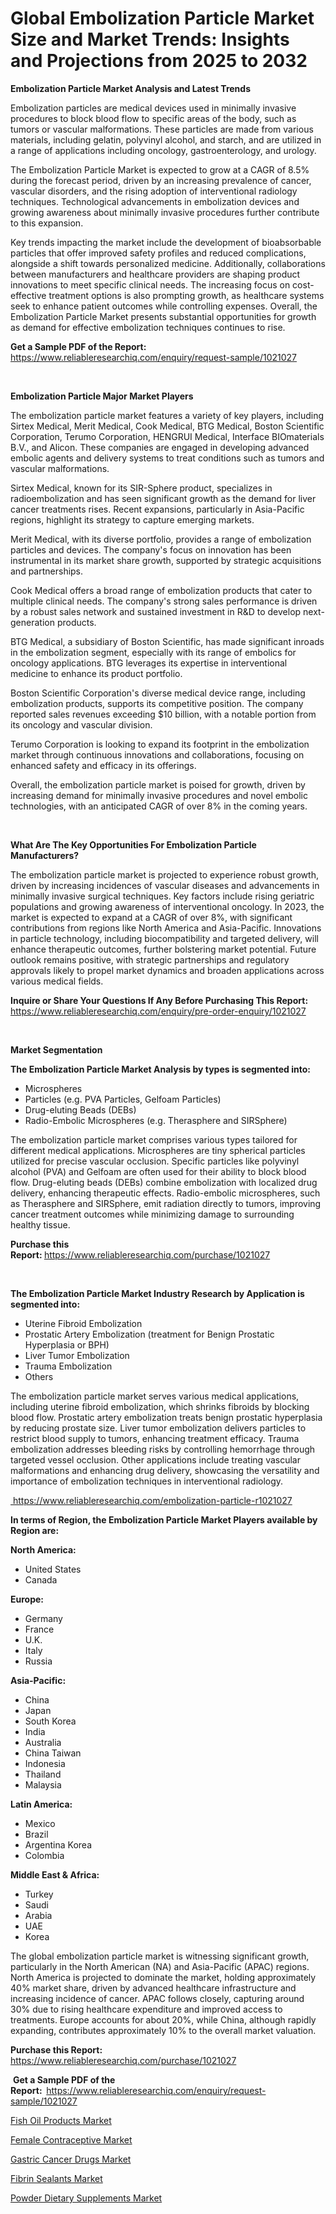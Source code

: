 <p><h1>Global Embolization Particle Market Size and Market Trends: Insights and Projections from 2025 to 2032</h1></p><p><strong>Embolization Particle Market Analysis and Latest Trends</strong></p>
<p><p>Embolization particles are medical devices used in minimally invasive procedures to block blood flow to specific areas of the body, such as tumors or vascular malformations. These particles are made from various materials, including gelatin, polyvinyl alcohol, and starch, and are utilized in a range of applications including oncology, gastroenterology, and urology.</p><p>The Embolization Particle Market is expected to grow at a CAGR of 8.5% during the forecast period, driven by an increasing prevalence of cancer, vascular disorders, and the rising adoption of interventional radiology techniques. Technological advancements in embolization devices and growing awareness about minimally invasive procedures further contribute to this expansion.</p><p>Key trends impacting the market include the development of bioabsorbable particles that offer improved safety profiles and reduced complications, alongside a shift towards personalized medicine. Additionally, collaborations between manufacturers and healthcare providers are shaping product innovations to meet specific clinical needs. The increasing focus on cost-effective treatment options is also prompting growth, as healthcare systems seek to enhance patient outcomes while controlling expenses. Overall, the Embolization Particle Market presents substantial opportunities for growth as demand for effective embolization techniques continues to rise.</p></p>
<p><strong>Get a Sample PDF of the Report:&nbsp;</strong> <a href="https://www.reliableresearchiq.com/enquiry/request-sample/1021027?utm_campaign=1170&utm_medium=2&utm_source=Github&utm_content=ia&utm_term=08032025&utm_id=embolization-particle">https://www.reliableresearchiq.com/enquiry/request-sample/1021027</a></p>
<p>&nbsp;</p>
<p><strong>Embolization Particle Major Market Players</strong></p>
<p><p>The embolization particle market features a variety of key players, including Sirtex Medical, Merit Medical, Cook Medical, BTG Medical, Boston Scientific Corporation, Terumo Corporation, HENGRUI Medical, Interface BIOmaterials B.V., and Alicon. These companies are engaged in developing advanced embolic agents and delivery systems to treat conditions such as tumors and vascular malformations.</p><p>Sirtex Medical, known for its SIR-Sphere product, specializes in radioembolization and has seen significant growth as the demand for liver cancer treatments rises. Recent expansions, particularly in Asia-Pacific regions, highlight its strategy to capture emerging markets.</p><p>Merit Medical, with its diverse portfolio, provides a range of embolization particles and devices. The company's focus on innovation has been instrumental in its market share growth, supported by strategic acquisitions and partnerships.</p><p>Cook Medical offers a broad range of embolization products that cater to multiple clinical needs. The company's strong sales performance is driven by a robust sales network and sustained investment in R&D to develop next-generation products.</p><p>BTG Medical, a subsidiary of Boston Scientific, has made significant inroads in the embolization segment, especially with its range of embolics for oncology applications. BTG leverages its expertise in interventional medicine to enhance its product portfolio.</p><p>Boston Scientific Corporation's diverse medical device range, including embolization products, supports its competitive position. The company reported sales revenues exceeding $10 billion, with a notable portion from its oncology and vascular division.</p><p>Terumo Corporation is looking to expand its footprint in the embolization market through continuous innovations and collaborations, focusing on enhanced safety and efficacy in its offerings.</p><p>Overall, the embolization particle market is poised for growth, driven by increasing demand for minimally invasive procedures and novel embolic technologies, with an anticipated CAGR of over 8% in the coming years.</p></p>
<p>&nbsp;</p>
<p><strong>What Are The Key Opportunities For Embolization Particle Manufacturers?</strong></p>
<p><p>The embolization particle market is projected to experience robust growth, driven by increasing incidences of vascular diseases and advancements in minimally invasive surgical techniques. Key factors include rising geriatric populations and growing awareness of interventional oncology. In 2023, the market is expected to expand at a CAGR of over 8%, with significant contributions from regions like North America and Asia-Pacific. Innovations in particle technology, including biocompatibility and targeted delivery, will enhance therapeutic outcomes, further bolstering market potential. Future outlook remains positive, with strategic partnerships and regulatory approvals likely to propel market dynamics and broaden applications across various medical fields.</p></p>
<p><strong>Inquire or Share Your Questions If Any Before Purchasing This Report:</strong> <a href="https://www.reliableresearchiq.com/enquiry/pre-order-enquiry/1021027?utm_campaign=1170&utm_medium=2&utm_source=Github&utm_content=ia&utm_term=08032025&utm_id=embolization-particle">https://www.reliableresearchiq.com/enquiry/pre-order-enquiry/1021027</a></p>
<p>&nbsp;</p>
<p><strong>Market Segmentation</strong></p>
<p><strong>The Embolization Particle Market Analysis by types is segmented into:</strong></p>
<p><ul><li>Microspheres</li><li>Particles (e.g. PVA Particles, Gelfoam Particles)</li><li>Drug-eluting Beads (DEBs)</li><li>Radio-Embolic Microspheres (e.g. Therasphere and SIRSphere)</li></ul></p>
<p><p>The embolization particle market comprises various types tailored for different medical applications. Microspheres are tiny spherical particles utilized for precise vascular occlusion. Specific particles like polyvinyl alcohol (PVA) and Gelfoam are often used for their ability to block blood flow. Drug-eluting beads (DEBs) combine embolization with localized drug delivery, enhancing therapeutic effects. Radio-embolic microspheres, such as Therasphere and SIRSphere, emit radiation directly to tumors, improving cancer treatment outcomes while minimizing damage to surrounding healthy tissue.</p></p>
<p><strong>Purchase this Report:&nbsp;</strong><a href="https://www.reliableresearchiq.com/purchase/1021027?utm_campaign=1170&utm_medium=2&utm_source=Github&utm_content=ia&utm_term=08032025&utm_id=embolization-particle">https://www.reliableresearchiq.com/purchase/1021027</a></p>
<p>&nbsp;</p>
<p><strong>The Embolization Particle Market Industry Research by Application is segmented into:</strong></p>
<p><ul><li>Uterine Fibroid Embolization</li><li>Prostatic Artery Embolization (treatment for Benign Prostatic Hyperplasia or BPH)</li><li>Liver Tumor Embolization</li><li>Trauma Embolization</li><li>Others</li></ul></p>
<p><p>The embolization particle market serves various medical applications, including uterine fibroid embolization, which shrinks fibroids by blocking blood flow. Prostatic artery embolization treats benign prostatic hyperplasia by reducing prostate size. Liver tumor embolization delivers particles to restrict blood supply to tumors, enhancing treatment efficacy. Trauma embolization addresses bleeding risks by controlling hemorrhage through targeted vessel occlusion. Other applications include treating vascular malformations and enhancing drug delivery, showcasing the versatility and importance of embolization techniques in interventional radiology.</p></p>
<p><a href="https://www.reliableresearchiq.com/embolization-particle-r1021027?utm_campaign=1170&utm_medium=2&utm_source=Github&utm_content=ia&utm_term=08032025&utm_id=embolization-particle">&nbsp;https://www.reliableresearchiq.com/embolization-particle-r1021027</a></p>
<p><strong>In terms of Region, the Embolization Particle Market Players available by Region are:</strong></p>
<p>
    <p> <strong> North America: </strong>
        <ul>
            <li>United States</li>
            <li>Canada</li>
        </ul>
        </p> 
    <p> <strong> Europe: </strong>
        <ul>
            <li>Germany</li>
            <li>France</li>
            <li>U.K.</li>
            <li>Italy</li>
            <li>Russia</li>
        </ul>
        </p> 
    <p> <strong> Asia-Pacific: </strong>
        <ul>
            <li>China</li>
            <li>Japan</li>
            <li>South Korea</li>
            <li>India</li>
            <li>Australia</li>
            <li>China Taiwan</li>
            <li>Indonesia</li>
            <li>Thailand</li>
            <li>Malaysia</li>
        </ul>
        </p> 
    <p> <strong> Latin America: </strong>
        <ul>
            <li>Mexico</li>
            <li>Brazil</li>
            <li>Argentina Korea</li>
            <li>Colombia</li>
        </ul>
        </p> 
    <p> <strong> Middle East & Africa: </strong>
        <ul>
            <li>Turkey</li>
            <li>Saudi</li>
            <li>Arabia</li>
            <li>UAE</li>
            <li>Korea</li>
        </ul>
    </p>
    </p>
<p><p>The global embolization particle market is witnessing significant growth, particularly in the North American (NA) and Asia-Pacific (APAC) regions. North America is projected to dominate the market, holding approximately 40% market share, driven by advanced healthcare infrastructure and increasing incidence of cancer. APAC follows closely, capturing around 30% due to rising healthcare expenditure and improved access to treatments. Europe accounts for about 20%, while China, although rapidly expanding, contributes approximately 10% to the overall market valuation.</p></p>
<p><strong>Purchase this Report: </strong><a href="https://www.reliableresearchiq.com/purchase/1021027?utm_campaign=1170&utm_medium=2&utm_source=Github&utm_content=ia&utm_term=08032025&utm_id=embolization-particle">https://www.reliableresearchiq.com/purchase/1021027</a></p>
<p>&nbsp;<strong>Get a Sample PDF of the Report:&nbsp;&nbsp;</strong><a href="https://www.reliableresearchiq.com/enquiry/request-sample/1021027?utm_campaign=1170&utm_medium=2&utm_source=Github&utm_content=ia&utm_term=08032025&utm_id=embolization-particle">https://www.reliableresearchiq.com/enquiry/request-sample/1021027</a></p>
<p><strong></strong></p>
<p><p><a href="https://github.com/drevertevell/Market-Research-Report-List-1/blob/main/fish-oil-products-market.md?utm_campaign=1170&utm_medium=2&utm_source=Github&utm_content=ia&utm_term=08032025&utm_id=embolization-particle">Fish Oil Products Market</a></p><p><a href="https://github.com/kabotcaddoub/Market-Research-Report-List-1/blob/main/female-contraceptive-market.md?utm_campaign=1170&utm_medium=2&utm_source=Github&utm_content=ia&utm_term=08032025&utm_id=embolization-particle">Female Contraceptive Market</a></p><p><a href="https://github.com/elhibacajka/Market-Research-Report-List-1/blob/main/gastric-cancer-drugs-market.md?utm_campaign=1170&utm_medium=2&utm_source=Github&utm_content=ia&utm_term=08032025&utm_id=embolization-particle">Gastric Cancer Drugs Market</a></p><p><a href="https://github.com/duskodazzi34/Market-Research-Report-List-1/blob/main/fibrin-sealants-market.md?utm_campaign=1170&utm_medium=2&utm_source=Github&utm_content=ia&utm_term=08032025&utm_id=embolization-particle">Fibrin Sealants Market</a></p><p><a href="https://github.com/ienamoun/Market-Research-Report-List-1/blob/main/powder-dietary-supplements-market.md?utm_campaign=1170&utm_medium=2&utm_source=Github&utm_content=ia&utm_term=08032025&utm_id=embolization-particle">Powder Dietary Supplements Market</a></p></p>